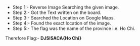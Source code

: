 <ul>
<li>Step 1:- Reverse Image Searching the given image.</li>
<li>Step 2:- Got the Text written on the board.</li>
<li>Step 3:- Searched the Location on Google Maps.</li>
<li>Step 4:- Found the exact location of the image.</li>
<li>Step 5:- The flag was the name of the province i.e. Ho Chi.</li>
</ul>

Therefore Flag:- **DJSISACA{Ho Chi}**